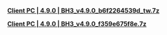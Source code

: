 **[Client PC | 4.9.0 | BH3_v4.9.0_b6f2264539d_tw.7z ](https://download-sea.mihoyo.com/download/os/BH3_v4.9.0_b6f2264539d_tw.7z)**

**[Client PC | 4.9.0 | BH3_v4.9.0_f359e675f8e.7z ](https://bundle.bh3.com/public/PC/BH3_v4.9.0_f359e675f8e.7z)**

